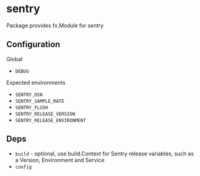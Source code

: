 # sentry

Package provides fx.Module for sentry
## Configuration

Global

- `DEBUG`

Expected environments

- `SENTRY_DSN`
- `SENTRY_SAMPLE_RATE`
- `SENTRY_FLUSH`
- `SENTRY_RELEASE_VERSION`
- `SENTRY_RELEASE_ENVIRONMENT`

## Deps

- `build` - optional, use build.Context for Sentry release variables, such as a Version, Environment and Service
- `config`
